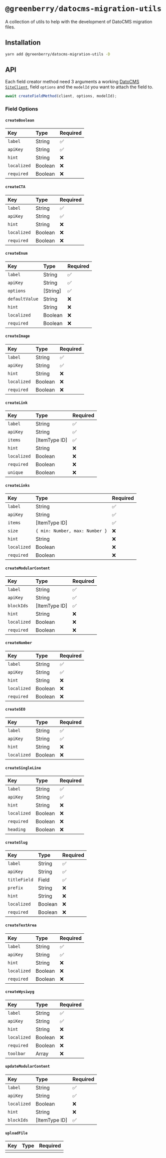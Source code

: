 # `@greenberry/datocms-migration-utils`

A collection of utils to help with the development of DatoCMS migration files.

## Installation

```bash
yarn add @greenberry/datocms-migration-utils -D
```

## API

Each field creator method need 3 arguments a working [DatoCMS `SiteClient`](https://github.com/datocms/js-datocms-client), field `options` and the `modelId` you want to attach the field to.

```js
await createFieldMethod(client, options, modelId);
```

### Field Options

#### `createBoolean`

| Key         | Type    | Required |
| :---------- | :------ | :------- |
| `label`     | String  | ✅       |
| `apiKey`    | String  | ✅       |
| `hint`      | String  | ❌       |
| `localized` | Boolean | ❌       |
| `required`  | Boolean | ❌       |

#### `createCTA`

| Key         | Type    | Required |
| :---------- | :------ | :------- |
| `label`     | String  | ✅       |
| `apiKey`    | String  | ✅       |
| `hint`      | String  | ❌       |
| `localized` | Boolean | ❌       |
| `required`  | Boolean | ❌       |

#### `createEnum`

| Key            | Type     | Required |
| :------------- | :------- | :------- |
| `label`        | String   | ✅       |
| `apiKey`       | String   | ✅       |
| `options`      | [String] | ✅       |
| `defaultValue` | String   | ❌       |
| `hint`         | String   | ❌       |
| `localized`    | Boolean  | ❌       |
| `required`     | Boolean  | ❌       |

#### `createImage`

| Key         | Type    | Required |
| :---------- | :------ | :------- |
| `label`     | String  | ✅       |
| `apiKey`    | String  | ✅       |
| `hint`      | String  | ❌       |
| `localized` | Boolean | ❌       |
| `required`  | Boolean | ❌       |

#### `createLink`

| Key         | Type          | Required |
| :---------- | :------------ | :------- |
| `label`     | String        | ✅       |
| `apiKey`    | String        | ✅       |
| `items`     | [ItemType ID] | ✅       |
| `hint`      | String        | ❌       |
| `localized` | Boolean       | ❌       |
| `required`  | Boolean       | ❌       |
| `unique`    | Boolean       | ❌       |

#### `createLinks`

| Key         | Type                           | Required |
| :---------- | :----------------------------- | :------- |
| `label`     | String                         | ✅       |
| `apiKey`    | String                         | ✅       |
| `items`     | [ItemType ID]                  | ✅       |
| `size`      | `{ min: Number, max: Number }` | ❌       |
| `hint`      | String                         | ❌       |
| `localized` | Boolean                        | ❌       |
| `required`  | Boolean                        | ❌       |

#### `createModularContent`

| Key         | Type          | Required |
| :---------- | :------------ | :------- |
| `label`     | String        | ✅       |
| `apiKey`    | String        | ✅       |
| `blockIds`  | [ItemType ID] | ✅       |
| `hint`      | String        | ❌       |
| `localized` | Boolean       | ❌       |
| `required`  | Boolean       | ❌       |

#### `createNumber`

| Key         | Type    | Required |
| :---------- | :------ | :------- |
| `label`     | String  | ✅       |
| `apiKey`    | String  | ✅       |
| `hint`      | String  | ❌       |
| `localized` | Boolean | ❌       |
| `required`  | Boolean | ❌       |

#### `createSEO`

| Key         | Type    | Required |
| :---------- | :------ | :------- |
| `label`     | String  | ✅       |
| `apiKey`    | String  | ✅       |
| `hint`      | String  | ❌       |
| `localized` | Boolean | ❌       |

#### `createSingleLine`

| Key         | Type    | Required |
| :---------- | :------ | :------- |
| `label`     | String  | ✅       |
| `apiKey`    | String  | ✅       |
| `hint`      | String  | ❌       |
| `localized` | Boolean | ❌       |
| `required`  | Boolean | ❌       |
| `heading`   | Boolean | ❌       |

#### `createSlug`

| Key          | Type    | Required |
| :----------- | :------ | :------- |
| `label`      | String  | ✅       |
| `apiKey`     | String  | ✅       |
| `titleField` | Field   | ✅       |
| `prefix`     | String  | ❌       |
| `hint`       | String  | ❌       |
| `localized`  | Boolean | ❌       |
| `required`   | Boolean | ❌       |

#### `createTextArea`

| Key         | Type    | Required |
| :---------- | :------ | :------- |
| `label`     | String  | ✅       |
| `apiKey`    | String  | ✅       |
| `hint`      | String  | ❌       |
| `localized` | Boolean | ❌       |
| `required`  | Boolean | ❌       |

#### `createWysiwyg`

| Key         | Type    | Required |
| :---------- | :------ | :------- |
| `label`     | String  | ✅       |
| `apiKey`    | String  | ✅       |
| `hint`      | String  | ❌       |
| `localized` | Boolean | ❌       |
| `required`  | Boolean | ❌       |
| `toolbar`   | Array   | ❌       |

#### `updateModularContent`

| Key         | Type          | Required |
| :---------- | :------------ | :------- |
| `label`     | String        | ✅       |
| `apiKey`    | String        | ✅       |
| `localized` | Boolean       | ❌       |
| `hint`      | String        | ❌       |
| `blockIds`  | [ItemType ID] | ✅       |

#### `uploadFile`

| Key | Type | Required |
| :-- | :--- | :------- |
|     |      |          |
